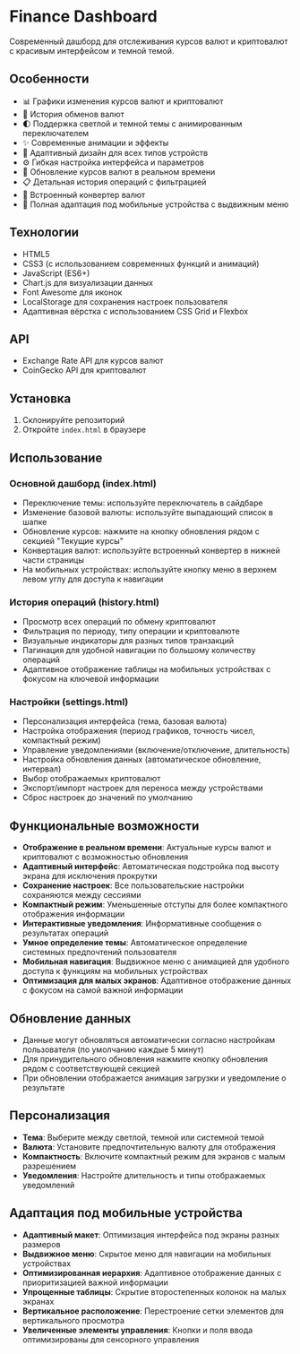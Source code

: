 # Finance Dashboard

Современный дашборд для отслеживания курсов валют и криптовалют с красивым интерфейсом и темной темой.

## Особенности

- 📊 Графики изменения курсов валют и криптовалют
- 💱 История обменов валют
- 🌓 Поддержка светлой и темной темы с анимированным переключателем
- ✨ Современные анимации и эффекты
- 📱 Адаптивный дизайн для всех типов устройств
- ⚙️ Гибкая настройка интерфейса и параметров
- 🔄 Обновление курсов валют в реальном времени
- 📋 Детальная история операций с фильтрацией
- 🧮 Встроенный конвертер валют
- 📲 Полная адаптация под мобильные устройства с выдвижным меню

## Технологии

- HTML5
- CSS3 (с использованием современных функций и анимаций)
- JavaScript (ES6+)
- Chart.js для визуализации данных
- Font Awesome для иконок
- LocalStorage для сохранения настроек пользователя
- Адаптивная вёрстка с использованием CSS Grid и Flexbox

## API

- Exchange Rate API для курсов валют
- CoinGecko API для криптовалют

## Установка

1. Склонируйте репозиторий
2. Откройте `index.html` в браузере

## Использование

### Основной дашборд (index.html)
- Переключение темы: используйте переключатель в сайдбаре
- Изменение базовой валюты: используйте выпадающий список в шапке
- Обновление курсов: нажмите на кнопку обновления рядом с секцией "Текущие курсы"
- Конвертация валют: используйте встроенный конвертер в нижней части страницы
- На мобильных устройствах: используйте кнопку меню в верхнем левом углу для доступа к навигации

### История операций (history.html)
- Просмотр всех операций по обмену криптовалют
- Фильтрация по периоду, типу операции и криптовалюте
- Визуальные индикаторы для разных типов транзакций
- Пагинация для удобной навигации по большому количеству операций
- Адаптивное отображение таблицы на мобильных устройствах с фокусом на ключевой информации

### Настройки (settings.html)
- Персонализация интерфейса (тема, базовая валюта)
- Настройка отображения (период графиков, точность чисел, компактный режим)
- Управление уведомлениями (включение/отключение, длительность)
- Настройка обновления данных (автоматическое обновление, интервал)
- Выбор отображаемых криптовалют
- Экспорт/импорт настроек для переноса между устройствами
- Сброс настроек до значений по умолчанию

## Функциональные возможности

- **Отображение в реальном времени**: Актуальные курсы валют и криптовалют с возможностью обновления
- **Адаптивный интерфейс**: Автоматическая подстройка под высоту экрана для исключения прокрутки
- **Сохранение настроек**: Все пользовательские настройки сохраняются между сессиями
- **Компактный режим**: Уменьшенные отступы для более компактного отображения информации
- **Интерактивные уведомления**: Информативные сообщения о результатах операций
- **Умное определение темы**: Автоматическое определение системных предпочтений пользователя
- **Мобильная навигация**: Выдвижное меню с анимацией для удобного доступа к функциям на мобильных устройствах
- **Оптимизация для малых экранов**: Адаптивное отображение данных с фокусом на самой важной информации

## Обновление данных

- Данные могут обновляться автоматически согласно настройкам пользователя (по умолчанию каждые 5 минут)
- Для принудительного обновления нажмите кнопку обновления рядом с соответствующей секцией
- При обновлении отображается анимация загрузки и уведомление о результате

## Персонализация

- **Тема**: Выберите между светлой, темной или системной темой
- **Валюта**: Установите предпочтительную валюту для отображения
- **Компактность**: Включите компактный режим для экранов с малым разрешением
- **Уведомления**: Настройте длительность и типы отображаемых уведомлений

## Адаптация под мобильные устройства

- **Адаптивный макет**: Оптимизация интерфейса под экраны разных размеров
- **Выдвижное меню**: Скрытое меню для навигации на мобильных устройствах
- **Оптимизированная иерархия**: Адаптивное отображение данных с приоритизацией важной информации
- **Упрощенные таблицы**: Скрытие второстепенных колонок на малых экранах
- **Вертикальное расположение**: Перестроение сетки элементов для вертикального просмотра
- **Увеличенные элементы управления**: Кнопки и поля ввода оптимизированы для сенсорного управления 